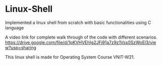 # Linux-Shell
Implemented a linux shell from scratch with basic functionalities using C language

A video link for complete walk through of the code with different scenarios.
https://drive.google.com/file/d/1pKVHVEhIg2JFi91a7z9z1Vss0SzWoEl3/view?usp=sharing

This linux shell is made for Operating System Course VNIT-W21.
